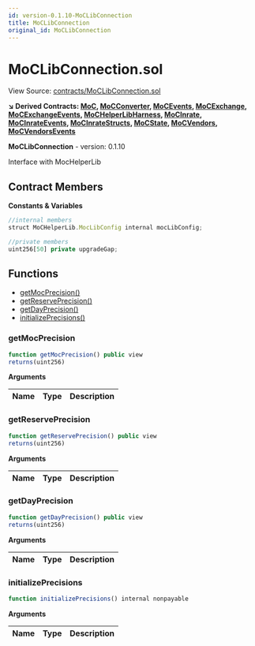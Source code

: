 ```yaml
---
id: version-0.1.10-MoCLibConnection
title: MoCLibConnection
original_id: MoCLibConnection
---
```


# MoCLibConnection.sol

View Source: [contracts/MoCLibConnection.sol](../contracts/MoCLibConnection.sol)

**↘ Derived Contracts: [MoC](MoC.md), [MoCConverter](MoCConverter.md), [MoCEvents](MoCEvents.md), [MoCExchange](MoCExchange.md), [MoCExchangeEvents](MoCExchangeEvents.md), [MoCHelperLibHarness](MoCHelperLibHarness.md), [MoCInrate](MoCInrate.md), [MoCInrateEvents](MoCInrateEvents.md), [MoCInrateStructs](MoCInrateStructs.md), [MoCState](MoCState.md), [MoCVendors](MoCVendors.md), [MoCVendorsEvents](MoCVendorsEvents.md)**

**MoCLibConnection** - version: 0.1.10

Interface with MocHelperLib

## Contract Members
**Constants & Variables**

```js
//internal members
struct MoCHelperLib.MocLibConfig internal mocLibConfig;

//private members
uint256[50] private upgradeGap;

```

## Functions

- [getMocPrecision()](#getmocprecision)
- [getReservePrecision()](#getreserveprecision)
- [getDayPrecision()](#getdayprecision)
- [initializePrecisions()](#initializeprecisions)

### getMocPrecision

```js
function getMocPrecision() public view
returns(uint256)
```

**Arguments**

| Name        | Type           | Description  |
| ------------- |------------- | -----|

### getReservePrecision

```js
function getReservePrecision() public view
returns(uint256)
```

**Arguments**

| Name        | Type           | Description  |
| ------------- |------------- | -----|

### getDayPrecision

```js
function getDayPrecision() public view
returns(uint256)
```

**Arguments**

| Name        | Type           | Description  |
| ------------- |------------- | -----|

### initializePrecisions

```js
function initializePrecisions() internal nonpayable
```

**Arguments**

| Name        | Type           | Description  |
| ------------- |------------- | -----|

